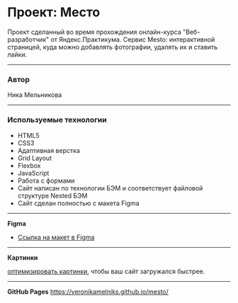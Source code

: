 # Проект: Место
Проект сделанный во время прохождения онлайн-курса "Веб-разработчик" от Яндекс.Практикума. Сервис Mesto: интерактивной страницей, куда можно добавлять фотографии, удалять их и ставить лайки.

----
### Автор

Ника Мельникова

-------

### Используемые технологии

* HTML5
* CSS3
* Адаптивная верстка
* Grid Layout
* Flexbox
* JavaScript
* Работа с формами
* Сайт написан по технологии БЭМ и соответствует файловой структуре Nested БЭМ
* Сайт сделан полностью с макета Figma

--------
**Figma**

* [Ссылка на макет в Figma](https://www.figma.com/file/2cn9N9jSkmxD84oJik7xL7/JavaScript.-Sprint-4?node-id=0%3A1)

--------
**Картинки**

[оптимизировать картинки](https://tinypng.com/), чтобы ваш сайт загружался быстрее.

--------
**GitHub Pages**
https://veronikamelniks.github.io/mesto/


